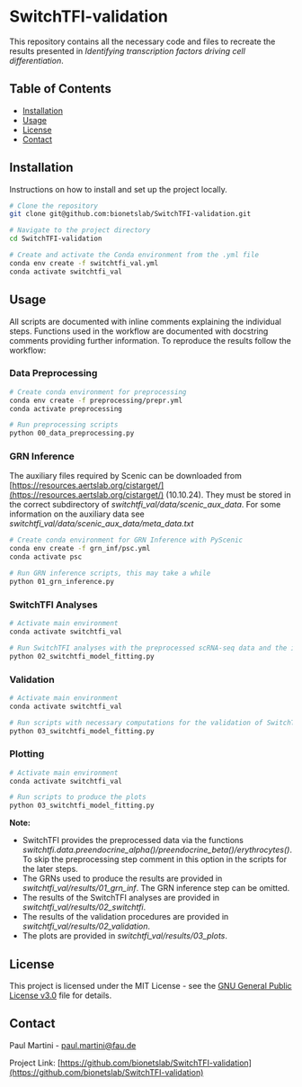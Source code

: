 # SwitchTFI-validation

This repository contains all the necessary code and files to recreate the results presented in *Identifying transcription factors driving cell differentiation*.

## Table of Contents
- [Installation](#installation)
- [Usage](#usage)
- [License](#license)
- [Contact](#contact)

## Installation

Instructions on how to install and set up the project locally.

```bash
# Clone the repository
git clone git@github.com:bionetslab/SwitchTFI-validation.git

# Navigate to the project directory
cd SwitchTFI-validation

# Create and activate the Conda environment from the .yml file
conda env create -f switchtfi_val.yml
conda activate switchtfi_val
```


## Usage
All scripts are documented with inline comments explaining the individual steps.
Functions used in the workflow are documented with docstring comments providing further information.
To reproduce the results follow the workflow:

### Data Preprocessing
```bash
# Create conda environment for preprocessing
conda env create -f preprocessing/prepr.yml
conda activate preprocessing

# Run preprocessing scripts
python 00_data_preprocessing.py
```
### GRN Inference
The auxiliary files required by Scenic can be downloaded from [https://resources.aertslab.org/cistarget/](https://resources.aertslab.org/cistarget/) (10.10.24).
They must be stored in the correct subdirectory of *switchtfi_val/data/scenic_aux_data*. For some information on the auxiliary data see *switchtfi_val/data/scenic_aux_data/meta_data.txt*
```bash
# Create conda environment for GRN Inference with PyScenic
conda env create -f grn_inf/psc.yml
conda activate psc

# Run GRN inference scripts, this may take a while
python 01_grn_inference.py
```

### SwitchTFI Analyses
```bash
# Activate main environment
conda activate switchtfi_val

# Run SwitchTFI analyses with the preprocessed scRNA-seq data and the inferred GRN as an input
python 02_switchtfi_model_fitting.py
```

### Validation
```bash
# Activate main environment
conda activate switchtfi_val

# Run scripts with necessary computations for the validation of SwitchTFI
python 03_switchtfi_model_fitting.py
```

### Plotting
```bash
# Activate main environment
conda activate switchtfi_val

# Run scripts to produce the plots
python 03_switchtfi_model_fitting.py
```
**Note:**
- SwitchTFI provides the preprocessed data via the functions *switchtfi.data.preendocrine_alpha()/preendocrine_beta()/erythrocytes()*. To skip the preprocessing step comment in this option in the scripts for the later steps.
- The GRNs used to produce the results are provided in *switchtfi_val/results/01_grn_inf*. The GRN inference step can be omitted.
- The results of the SwitchTFI analyses are provided in *switchtfi_val/results/02_switchtfi*.
- The results of the validation procedures are provided in *switchtfi_val/results/02_validation*.
- The plots are provided in *switchtfi_val/results/03_plots*.


## License

This project is licensed under the MIT License - see the [GNU General Public License v3.0](LICENSE) file for details.

## Contact

Paul Martini - paul.martini@fau.de

Project Link: [https://github.com/bionetslab/SwitchTFI-validation](https://github.com/bionetslab/SwitchTFI-validation)
